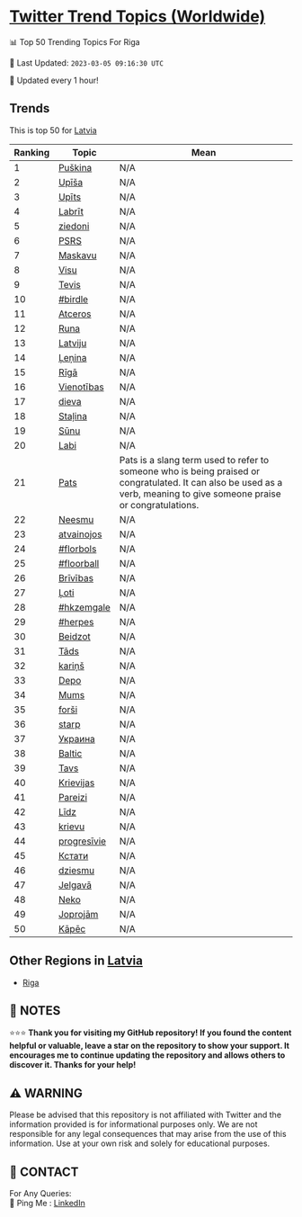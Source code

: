 [Twitter Trend Topics (Worldwide)](https://github.com/ErcinDedeoglu/Twitter-Trend-Topics)
==========


📊 Top 50 Trending Topics For Riga

📆 Last Updated: `2023-03-05 09:16:30 UTC`

🔧 Updated every 1 hour!


## Trends

This is top 50 for [Latvia](</Latvia>)

| Ranking | Topic | Mean |
| ------- | ------------ | ------------ |
| 1 | [Puškina](http://twitter.com/search?q=Pu%c5%a1kina) | N/A |
| 2 | [Upīša](http://twitter.com/search?q=Up%c4%ab%c5%a1a) | N/A |
| 3 | [Upīts](http://twitter.com/search?q=Up%c4%abts) | N/A |
| 4 | [Labrīt](http://twitter.com/search?q=Labr%c4%abt) | N/A |
| 5 | [ziedoni](http://twitter.com/search?q=ziedoni) | N/A |
| 6 | [PSRS](http://twitter.com/search?q=PSRS) | N/A |
| 7 | [Maskavu](http://twitter.com/search?q=Maskavu) | N/A |
| 8 | [Visu](http://twitter.com/search?q=Visu) | N/A |
| 9 | [Tevis](http://twitter.com/search?q=Tevis) | N/A |
| 10 | [#birdle](http://twitter.com/search?q=%23birdle) | N/A |
| 11 | [Atceros](http://twitter.com/search?q=Atceros) | N/A |
| 12 | [Runa](http://twitter.com/search?q=Runa) | N/A |
| 13 | [Latviju](http://twitter.com/search?q=Latviju) | N/A |
| 14 | [Ļeņina](http://twitter.com/search?q=%c4%bbe%c5%86ina) | N/A |
| 15 | [Rīgā](http://twitter.com/search?q=R%c4%abg%c4%81) | N/A |
| 16 | [Vienotības](http://twitter.com/search?q=Vienot%c4%abbas) | N/A |
| 17 | [dieva](http://twitter.com/search?q=dieva) | N/A |
| 18 | [Staļina](http://twitter.com/search?q=Sta%c4%bcina) | N/A |
| 19 | [Sūnu](http://twitter.com/search?q=S%c5%abnu) | N/A |
| 20 | [Labi](http://twitter.com/search?q=Labi) | N/A |
| 21 | [Pats](http://twitter.com/search?q=Pats) | Pats is a slang term used to refer to someone who is being praised or congratulated. It can also be used as a verb, meaning to give someone praise or congratulations. |
| 22 | [Neesmu](http://twitter.com/search?q=Neesmu) | N/A |
| 23 | [atvainojos](http://twitter.com/search?q=atvainojos) | N/A |
| 24 | [#florbols](http://twitter.com/search?q=%23florbols) | N/A |
| 25 | [#floorball](http://twitter.com/search?q=%23floorball) | N/A |
| 26 | [Brīvības](http://twitter.com/search?q=Br%c4%abv%c4%abbas) | N/A |
| 27 | [Ļoti](http://twitter.com/search?q=%c4%bboti) | N/A |
| 28 | [#hkzemgale](http://twitter.com/search?q=%23hkzemgale) | N/A |
| 29 | [#herpes](http://twitter.com/search?q=%23herpes) | N/A |
| 30 | [Beidzot](http://twitter.com/search?q=Beidzot) | N/A |
| 31 | [Tāds](http://twitter.com/search?q=T%c4%81ds) | N/A |
| 32 | [kariņš](http://twitter.com/search?q=kari%c5%86%c5%a1) | N/A |
| 33 | [Depo](http://twitter.com/search?q=Depo) | N/A |
| 34 | [Mums](http://twitter.com/search?q=Mums) | N/A |
| 35 | [forši](http://twitter.com/search?q=for%c5%a1i) | N/A |
| 36 | [starp](http://twitter.com/search?q=starp) | N/A |
| 37 | [Украина](http://twitter.com/search?q=%d0%a3%d0%ba%d1%80%d0%b0%d0%b8%d0%bd%d0%b0) | N/A |
| 38 | [Baltic](http://twitter.com/search?q=Baltic) | N/A |
| 39 | [Tavs](http://twitter.com/search?q=Tavs) | N/A |
| 40 | [Krievijas](http://twitter.com/search?q=Krievijas) | N/A |
| 41 | [Pareizi](http://twitter.com/search?q=Pareizi) | N/A |
| 42 | [Līdz](http://twitter.com/search?q=L%c4%abdz) | N/A |
| 43 | [krievu](http://twitter.com/search?q=krievu) | N/A |
| 44 | [progresīvie](http://twitter.com/search?q=progres%c4%abvie) | N/A |
| 45 | [Кстати](http://twitter.com/search?q=%d0%9a%d1%81%d1%82%d0%b0%d1%82%d0%b8) | N/A |
| 46 | [dziesmu](http://twitter.com/search?q=dziesmu) | N/A |
| 47 | [Jelgavā](http://twitter.com/search?q=Jelgav%c4%81) | N/A |
| 48 | [Neko](http://twitter.com/search?q=Neko) | N/A |
| 49 | [Joprojām](http://twitter.com/search?q=Joproj%c4%81m) | N/A |
| 50 | [Kāpēc](http://twitter.com/search?q=K%c4%81p%c4%93c) | N/A |



## Other Regions in [Latvia](</Latvia>)

* [Riga](</Latvia/Riga.md>)



## 📝 NOTES

⭐⭐⭐ **Thank you for visiting my GitHub repository! If you found the content helpful or valuable, leave a star on the repository to show your support. It encourages me to continue updating the repository and allows others to discover it. Thanks for your help!**


## ⚠️ WARNING

Please be advised that this repository is not affiliated with Twitter and the information provided is for informational purposes only. We are not responsible for any legal consequences that may arise from the use of this information. Use at your own risk and solely for educational purposes.


## 📨 CONTACT

 For Any Queries:  
            🏓 Ping Me : [LinkedIn](https://www.linkedin.com/in/ercindedeoglu/)
